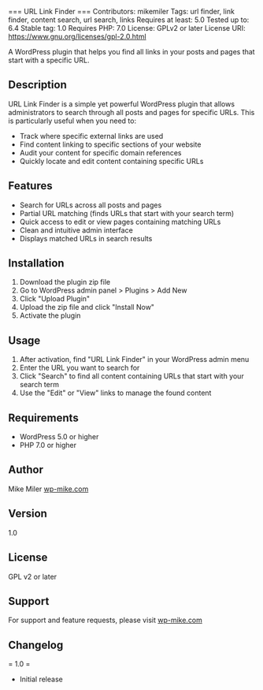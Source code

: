 === URL Link Finder ===
Contributors: mikemiler
Tags: url finder, link finder, content search, url search, links
Requires at least: 5.0
Tested up to: 6.4
Stable tag: 1.0
Requires PHP: 7.0
License: GPLv2 or later
License URI: https://www.gnu.org/licenses/gpl-2.0.html

A WordPress plugin that helps you find all links in your posts and pages that start with a specific URL.

## Description

URL Link Finder is a simple yet powerful WordPress plugin that allows administrators to search through all posts and pages for specific URLs. This is particularly useful when you need to:

- Track where specific external links are used
- Find content linking to specific sections of your website
- Audit your content for specific domain references
- Quickly locate and edit content containing specific URLs

## Features

- Search for URLs across all posts and pages
- Partial URL matching (finds URLs that start with your search term)
- Quick access to edit or view pages containing matching URLs
- Clean and intuitive admin interface
- Displays matched URLs in search results

## Installation

1. Download the plugin zip file
2. Go to WordPress admin panel > Plugins > Add New
3. Click "Upload Plugin"
4. Upload the zip file and click "Install Now"
5. Activate the plugin

## Usage

1. After activation, find "URL Link Finder" in your WordPress admin menu
2. Enter the URL you want to search for
3. Click "Search" to find all content containing URLs that start with your search term
4. Use the "Edit" or "View" links to manage the found content

## Requirements

- WordPress 5.0 or higher
- PHP 7.0 or higher

## Author

Mike Miler
[wp-mike.com](https://wp-mike.com)

## Version

1.0

## License

GPL v2 or later

## Support

For support and feature requests, please visit [wp-mike.com](https://wp-mike.com)

## Changelog

= 1.0 =
* Initial release 